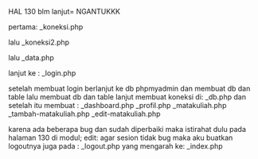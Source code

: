 HAL 130 blm lanjut=
NGANTUKKK

pertama:
\_koneksi.php

lalu
\_koneksi2.php

lalu
\_data.php

lanjut ke :
\_login.php

setelah membuat login berlanjut ke db phpmyadmin dan membuat db dan table
lalu membuat db dan table lanjut membuat koneksi di:
\_db.php
dan setelah itu membuat :
\_dashboard.php
\_profil.php
\_matakuliah.php
\_tambah-matakuliah.php
\_edit-matakuliah.php

karena ada beberapa bug dan sudah diperbaiki maka istirahat dulu pada halaman 130 di modul;
edit: agar sesion tidak bug maka aku buatkan logoutnya juga pada :
\_logout.php
yang mengarah ke:
\_index.php
